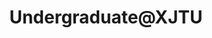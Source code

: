 ---
layout: person
name: "Wenxuan Xie"
image: "/assets/people/cat.jpg"
title: "Undergraduate@XJTU"
category: "Research Assistant"
links:
  - link: "fake.email@nju.edu.cn"
    icon: "email"
---